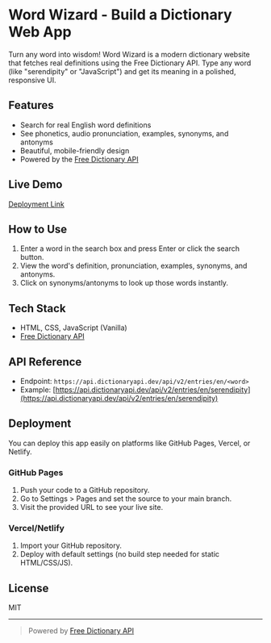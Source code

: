 # Word Wizard - Build a Dictionary Web App

Turn any word into wisdom! Word Wizard is a modern dictionary website that fetches real definitions using the Free Dictionary API. Type any word (like "serendipity" or "JavaScript") and get its meaning in a polished, responsive UI.

## Features
- Search for real English word definitions
- See phonetics, audio pronunciation, examples, synonyms, and antonyms
- Beautiful, mobile-friendly design
- Powered by the [Free Dictionary API](https://dictionaryapi.dev/)

## Live Demo
[Deployment Link](#) <!-- Replace # with your deployed URL after deployment -->

## How to Use
1. Enter a word in the search box and press Enter or click the search button.
2. View the word's definition, pronunciation, examples, synonyms, and antonyms.
3. Click on synonyms/antonyms to look up those words instantly.

## Tech Stack
- HTML, CSS, JavaScript (Vanilla)
- [Free Dictionary API](https://dictionaryapi.dev/)

## API Reference
- Endpoint: `https://api.dictionaryapi.dev/api/v2/entries/en/<word>`
- Example: [https://api.dictionaryapi.dev/api/v2/entries/en/serendipity](https://api.dictionaryapi.dev/api/v2/entries/en/serendipity)

## Deployment
You can deploy this app easily on platforms like GitHub Pages, Vercel, or Netlify.

### GitHub Pages
1. Push your code to a GitHub repository.
2. Go to Settings > Pages and set the source to your main branch.
3. Visit the provided URL to see your live site.

### Vercel/Netlify
1. Import your GitHub repository.
2. Deploy with default settings (no build step needed for static HTML/CSS/JS).

## License
MIT

---

> Powered by [Free Dictionary API](https://dictionaryapi.dev/)